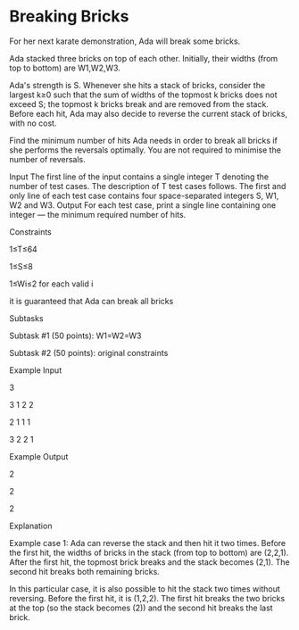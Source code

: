 # **Breaking Bricks**

For her next karate demonstration, Ada will break some bricks.

Ada stacked three bricks on top of each other. Initially, their widths (from top to bottom) are W1,W2,W3.

Ada's strength is S. Whenever she hits a stack of bricks, consider the largest k≥0 such that the sum of widths of the topmost k bricks does not exceed S; the topmost k bricks break and are removed from the stack. Before each hit, Ada may also decide to reverse the current stack of bricks, with no cost.

Find the minimum number of hits Ada needs in order to break all bricks if she performs the reversals optimally. You are not required to minimise the number of reversals.

Input
The first line of the input contains a single integer T denoting the number of test cases. The description of T test cases follows.
The first and only line of each test case contains four space-separated integers S, W1, W2 and W3.
Output
For each test case, print a single line containing one integer ― the minimum required number of hits.

Constraints


1≤T≤64

1≤S≤8

1≤Wi≤2 for each valid i

it is guaranteed that Ada can break all bricks

Subtasks

Subtask #1 (50 points): W1=W2=W3

Subtask #2 (50 points): original constraints



Example Input

3

3 1 2 2

2 1 1 1

3 2 2 1

Example Output

2

2

2


Explanation

Example case 1: Ada can reverse the stack and then hit it two times. Before the first hit, the widths of bricks in the stack (from top to bottom) are (2,2,1). After the first hit, the topmost brick breaks and the stack becomes (2,1). The second hit breaks both remaining bricks.

In this particular case, it is also possible to hit the stack two times without reversing. Before the first hit, it is (1,2,2). The first hit breaks the two bricks at the top (so the stack becomes (2)) and the second hit breaks the last brick.
